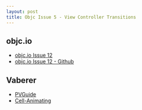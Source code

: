 ```yaml
---
layout: post
title: Objc Issue 5 - View Controller Transitions
---
```


## objc.io

- [objc.io Issue 12](https://www.objc.io/issues/12-animations/custom-container-view-controller-transitions/)
- [objc.io Issue 12 - Github](https://github.com/objcio/issue-12-custom-container-transitions)

## Vaberer

- [PVGuide](https://github.com/Vaberer/PVGuide)
- [Cell-Animating](https://github.com/Vaberer/Cell-Animating)


